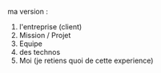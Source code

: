 ma version : 

1. l'entreprise (client)
2. Mission / Projet
3. Equipe
4. des technos
5. Moi (je retiens quoi de cette experience)


<!-- from le gars de interview telephonique: 17dec 2020

1. L’equipe
2. projet
3. objectives
4. que ce que j’ai realise (je retiens quoi de cette experience)

from JB Expaceo, 

1. l'entreprise (client)
2. Mission / Projet
3. Equipe
4. des technos
5. Moi (ce que tu as fait) -->
